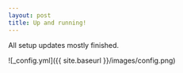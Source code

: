 ```yaml
---
layout: post
title: Up and running!
---
```


All setup updates mostly finished.

![_config.yml]({{ site.baseurl }}/images/config.png)

